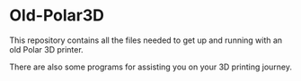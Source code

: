 # Old-Polar3D
This repository contains all the files needed to get up and running with an old Polar 3D printer. 

There are also some programs for assisting you on your 3D printing journey.